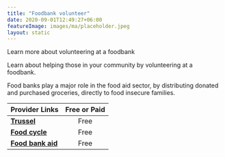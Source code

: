 ```yaml
---
title: "Foodbank volunteer"
date: 2020-09-01T12:49:27+06:00
featureImage: images/ma/placeholder.jpeg
layout: static
---
```


Learn more about volunteering at a foodbank

Learn about helping those in your community by volunteering at a foodbank.

Food banks play a major role in the food aid sector, by distributing donated and purchased groceries, directly to food insecure families.

| Provider Links      | Free or Paid  |  
| :-----------          | :--------------:      |  
| [**Trussel**](https://volunteer.trusselltrust.org/opportunities#display=grid&s=date_advertised&o=desc) | Free | 
| [**Food cycle**](https://foodcycle.org.uk/food-banks/) | Free | 
| [**Food bank aid**](https://foodbankaid.org.uk/volunteer/) | Free | 
  

<br/><br/>







